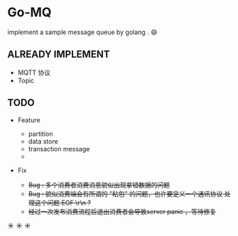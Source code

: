 <h1>Go-MQ</h1>

implement a sample message queue by golang . :smile:


ALREADY IMPLEMENT
 -
 - MQTT 协议
 - Topic	

TODO 
 -
 - Feature
    - partition
    - data store 
    - transaction message
    - 
    
 - Fix
    - ~~Bug : 多个消费者消费消息貌似出现拿错数据的问题~~ 
    - ~~Bug : 貌似消费端会有所谓的 "粘包" 的问题，也许要定义一个通讯协议
   处理这个问题 EOF \r\n ?~~
   - ~~经过一次发布消费流程后退出消费者会导致server panic ，等待修复~~
 
 :sunny: :sunny: :sunny:
    

